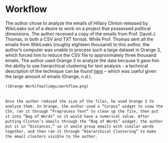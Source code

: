 # Workflow



The author chose to analyze the emails of Hillary Clinton released by WikiLeaks out of a desire to work on a project that possessed political dimensions. The author received a copy of the emails from Prof. David J. Thomas, in both a CSV and TXT format. While Prof. Thomas sent all the emails from WikiLeaks (roughly eighteen thousand) to this author, the author’s computer was unable to process such a large dataset in Orange 3, which forced him to reduce the CSV file to approximately three thousand emails. The author used Orange 3 to analyze the data because it gave him the ability to use hierarchical clustering for text analysis - a technical description of the technique can be found [here](https://docs.orange.biolab.si/3/data-mining-library/reference/clustering.hierarchical.html) – which was useful given the large amount of emails (Orange, n.d.).  
	
	![Orange Worklfow](imgs/workflow.png)
	
	
	Once the author reduced the size of the files, he used Orange 3 to analyze them. In Orange, the author used a “Corpus” widget to view the CSV, ran it through “Preprocess Text” to clean up the file, then put it into “Bag of Words” so it would have a numerical value. After putting Clinton’s emails through the “Bag of Words” widget, the author put it in “Distances,” so it would group emails with similar words together, and then ran it through “Hierarchical Clustering” to make the email clusters visible to the author.
	
	
	


